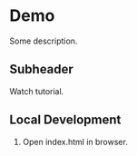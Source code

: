 # Demo

Some description.

## Subheader

Watch tutorial.

## Local Development

1. Open index.html in browser.